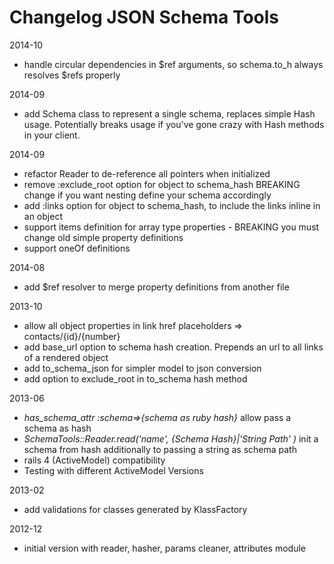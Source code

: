 # Changelog JSON Schema Tools


2014-10

* handle circular dependencies in $ref arguments, so schema.to_h always resolves $refs properly 

2014-09

* add Schema class to represent a single schema, replaces simple Hash usage. Potentially breaks usage if you've gone crazy with Hash methods in your client.

2014-09

* refactor Reader to de-reference all pointers when initialized
* remove :exclude_root option for object to schema_hash BREAKING change if you want nesting define your schema accordingly
* add :links option for object to schema_hash, to include the links inline in an object
* support items definition for array type properties - BREAKING you must change old simple property definitions
* support oneOf definitions

2014-08

* add $ref resolver to merge property definitions from another file

2013-10
* allow all object properties in link href placeholders => contacts/{id}/{number}
* add base_url option to schema hash creation. Prepends an url to all links of a rendered object
* add to_schema_json for simpler model to json conversion
* add option to exclude_root in to_schema hash method

2013-06

* *has_schema_attr :schema=>{schema as ruby hash}* allow pass a schema as hash
* *SchemaTools::Reader.read('name', {Schema Hash}|'String Path'  )*  init a schema from hash additionally to passing a string as schema path
* rails 4 (ActiveModel) compatibility
* Testing with different ActiveModel Versions

2013-02

* add validations for classes generated by KlassFactory

2012-12

* initial version with reader, hasher, params cleaner, attributes module